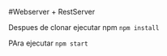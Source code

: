 #Webserver + RestServer

Despues de clonar ejecutar npm ```npm install```

PAra ejecutar ```npm start```